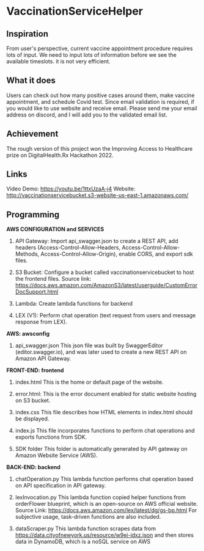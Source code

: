 # VaccinationServiceHelper

## Inspiration
From user's perspective, current vaccine appointment procedure requires lots of input. We need to input lots of information before we see the available timeslots. it is not very efficient.

## What it does
Users can check out how many positive cases around them, make vaccine appointment, and schedule Covid test. Since email validation is required, if you would like to use website and receive email. Please send me your email address on discord, and I will add you to the validated email list. 

## Achievement
The rough version of this project won the Improving Access to Healthcare prize on DigitalHealth.Rx Hackathon 2022.

## Links
Video Demo: https://youtu.be/1ttxUzaA-j4
Website: http://vaccinationservicebucket.s3-website-us-east-1.amazonaws.com/


## Programming
**AWS CONFIGURATION and SERVICES**
1. API Gateway: Import api_swagger.json to create a REST API, add headers (Access-Control-Allow-Headers, Access-Control-Allow-Methods, Access-Control-Allow-Origin), enable CORS, and export sdk files. 

2. S3 Bucket: Configure a bucket called vaccinationservicebucket to host the frontend files. Source link: https://docs.aws.amazon.com/AmazonS3/latest/userguide/CustomErrorDocSupport.html

3. Lambda: Create lambda functions for backend

4. LEX (V1): Perform chat operation (text request from users and message response from LEX). 
 
 
**AWS: awsconfig**
1. api_swagger.json
This json file was built by SwaggerEditor (editor.swagger.io), and was later used to create a new REST API on Amazon API Gateway.


**FRONT-END: frontend**
1. index.html
This is the home or default page of the website.

2. error.html:
This is the error document enabled for static website hosting on S3 bucket. 

3. index.css
This file describes how HTML elements in index.html should be displayed.

4. index.js
This file incorporates functions to perform chat operations and exports functions from SDK.

5. SDK folder
This folder is automatically generated by API gateway on Amazon Website Service (AWS). 


**BACK-END: backend**
1. chatOperation.py
This lambda function performs chat operation based on API specification in API gateway. 

2. lexInvocation.py
This lambda function copied helper functions from orderFlower blueprint, which is an open-source on AWS official website. Source Link: https://docs.aws.amazon.com/lex/latest/dg/gs-bp.html
For subjective usage, task-driven functions are also included.  

3. dataScraper.py
This lambda function scrapes data from https://data.cityofnewyork.us/resource/w9ei-idxz.json and then stores data in DynamoDB, which is a noSQL service on AWS




